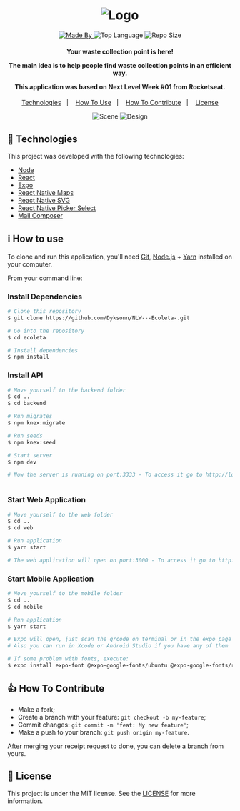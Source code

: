 <h1 align="center">
    <img alt="Logo" src="https://camo.githubusercontent.com/530412f00d6c04d51cd0de1abe6f12d0f2bef904/68747470733a2f2f692e696d6775722e636f6d2f746842335445692e706e67" />
    <br>
</h1>

<p align="center">
  <a href="https://www.linkedin.com/in/dykson-santos-410740187/">
  <img alt="Made By" src="https://img.shields.io/static/v1?label=Made%20By&message=Dykson%20Santos&color=blue&style=for-the-badge">
	</a>
    
  <img alt="Top Language" src="https://img.shields.io/github/languages/top/Dyksonn/ecoleta?style=for-the-badge">
  
  <img alt="Repo Size" src="https://img.shields.io/github/repo-size/Dyksonn/ecoleta?style=for-the-badge">
  
</p>

<h4 align="center">
  <p>Your waste collection point is here!</p>
  
  <p>The main idea is to help people find waste collection points in an efficient way.</p>
  
  <p>This application was based on Next Level Week #01 from Rocketseat.</p>
</h4>


<p align="center">
  <a href="#rocket-technologies">Technologies</a>&nbsp;&nbsp;&nbsp;|&nbsp;&nbsp;&nbsp;
  <a href="#information_source-how-to-use">How To Use</a>&nbsp;&nbsp;&nbsp;|&nbsp;&nbsp;&nbsp;
  <a href="#thumbsup-how-to-contribute">How To Contribute</a>&nbsp;&nbsp;&nbsp;|&nbsp;&nbsp;&nbsp;
  <a href="#memo-license">License</a>
</p>

<p align="center">
  <img alt="Scene" src="https://ik.imagekit.io/Dyksonn/logo_PBXF22aMba.jpg">
  <img alt="Design" src="https://ik.imagekit.io/Dyksonn/mobile_qLWyAV6wG.jpg">
</p>

## :rocket: Technologies

This project was developed with the following technologies:

-  [Node](https://nodejs.org/en/docs/)
-  [React](https://reactjs.org/docs/getting-started.html)
-  [Expo](https://docs.expo.io/)
-  [React Native Maps](https://www.npmjs.com/package/react-native-maps)
-  [React Native SVG](https://www.npmjs.com/package/react-native-svg)
-  [React Native Picker Select](https://www.npmjs.com/package/react-native-picker-select)
-  [Mail Composer](https://docs.expo.io/versions/latest/sdk/mail-composer/)

## :information_source: How to use

To clone and run this application, you'll need [Git](https://git-scm.com), [Node.js][nodejs] + [Yarn][yarn] installed on your computer.

From your command line:

### Install Dependencies 

```bash
# Clone this repository
$ git clone https://github.com/Dyksonn/NLW---Ecoleta-.git

# Go into the repository
$ cd ecoleta

# Install dependencies
$ npm install

```

### Install API 

```bash
# Move yourself to the backend folder
$ cd ..
$ cd backend

# Run migrates
$ npm knex:migrate

# Run seeds
$ npm knex:seed

# Start server
$ npm dev

# Now the server is running on port:3333 - To access it go to http://localhost:3333 
 
```

### Start Web Application

```bash
# Move yourself to the web folder
$ cd ..
$ cd web

# Run application
$ yarn start

# The web application will open on port:3000 - To access it go to http://localhost:3000 
```

### Start Mobile Application

```bash
# Move yourself to the mobile folder
$ cd ..
$ cd mobile

# Run application
$ yarn start

# Expo will open, just scan the qrcode on terminal or in the expo page
# Also you can run in Xcode or Android Studio if you have any of them 

# If some problem with fonts, execute:
$ expo install expo-font @expo-google-fonts/ubuntu @expo-google-fonts/roboto

```

## :thumbsup: How To Contribute

-  Make a fork;
-  Create a branch with your feature: `git checkout -b my-feature`;
-  Commit changes: `git commit -m 'feat: My new feature'`;
-  Make a push to your branch: `git push origin my-feature`.

After merging your receipt request to done, you can delete a branch from yours.

## :memo: License
This project is under the MIT license. See the [LICENSE](https://github.com/Dyksonn/NLW--Ecoleta/blob/master/LICENSE) for more information.


[nodejs]: https://nodejs.org/
[yarn]: https://yarnpkg.com/
[vc]: https://code.visualstudio.com/
[vceditconfig]: https://marketplace.visualstudio.com/items?itemName=EditorConfig.EditorConfig
[vceslint]: https://marketplace.visualstudio.com/items?itemName=dbaeumer.vscode-eslint
